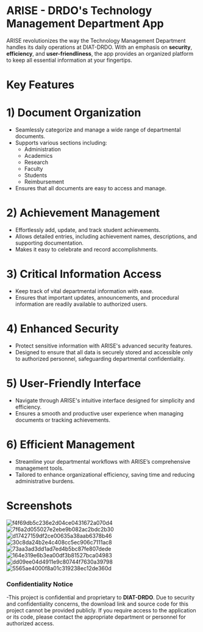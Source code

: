 # ARISE - DRDO's Technology Management Department App

ARISE revolutionizes the way the Technology Management Department handles its daily operations at DIAT-DRDO. With an emphasis on **security**, **efficiency**, and **user-friendliness**, the app provides an organized platform to keep all essential information at your fingertips.

# Key Features

# 1) **Document Organization**
- Seamlessly categorize and manage a wide range of departmental documents.
- Supports various sections including:
  - Administration
  - Academics
  - Research
  - Faculty
  - Students
  - Reimbursement
- Ensures that all documents are easy to access and manage.

# 2) **Achievement Management**
- Effortlessly add, update, and track student achievements.
- Allows detailed entries, including achievement names, descriptions, and supporting documentation.
- Makes it easy to celebrate and record accomplishments.

# 3) **Critical Information Access**
- Keep track of vital departmental information with ease.
- Ensures that important updates, announcements, and procedural information are readily available to authorized users.

# 4) **Enhanced Security**
- Protect sensitive information with ARISE's advanced security features.
- Designed to ensure that all data is securely stored and accessible only to authorized personnel, safeguarding departmental confidentiality.

# 5) **User-Friendly Interface**
- Navigate through ARISE's intuitive interface designed for simplicity and efficiency.
- Ensures a smooth and productive user experience when managing documents or tracking achievements.

# 6) **Efficient Management**
- Streamline your departmental workflows with ARISE’s comprehensive management tools.
- Tailored to enhance organizational efficiency, saving time and reducing administrative burdens.

# Screenshots
  
![f4f69db5c236e2d04ce0431672a070d4](https://github.com/user-attachments/assets/f83f62fa-00a2-4042-976f-1a1fbf805bd7)
![7f6a2d055027e2ebe9b082ac2bdc2b30](https://github.com/user-attachments/assets/fd66e3a8-e66e-4dd9-82fe-1dbeaec1bf56)
![d17427159df2ce00635a38aab6378b46](https://github.com/user-attachments/assets/10e8b5fb-f8cd-4235-9ef6-514b745721db)
![30c8da24b2e4c408cc5ec906c7111ac8](https://github.com/user-attachments/assets/6f22dcc8-f77e-4deb-94ff-09923d4c1a4c)
![73aa3ad3dd1ad7ed4b5bc87fe807dede](https://github.com/user-attachments/assets/31b73444-c743-47bd-9e75-5b68dd63f3cb)
![164e319e6b3ea00df3b81527bca04983](https://github.com/user-attachments/assets/4779e469-1152-4ea2-ade1-e8da14c11fff)
![dd09ee04d4911e9c80744f7630a39798](https://github.com/user-attachments/assets/bca58c75-c58f-4e47-9128-b9eb6f5c0ad8)
![5565ae4000f8a01c319238ec12de360d](https://github.com/user-attachments/assets/d0b671a9-0751-4619-842d-c75391c39e21)


### **Confidentiality Notice**
-This project is confidential and proprietary to **DIAT-DRDO**. Due to security and confidentiality concerns, the download link and source code for this project cannot be provided publicly. If you require access to the application or its code, please contact the appropriate department or personnel for authorized access.










